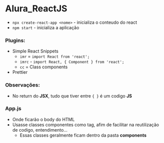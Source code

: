 # Alura_ReactJS

* `npx create-react-app <nome>` - inicializa o conteudo do react
* `npm start` - inicializa a aplicação

### Plugins:
* Simple React Snippets
   * `imr` = `import React from 'react';`
   * `imrc` - `import React, { Component } from 'react';`
   * `cc` = Class components
* Prettier

### Observações:
* No return do **JSX**, tudo que tiver entre `{ }` é um codigo **JS**

### App.js
* Onde ficarão o body do HTML
* Usasse classes componentes como tag, afim de facilitar na reutilização de codigo, entendimento...
   * Essas classes geralmente ficam dentro da pasta **components**
